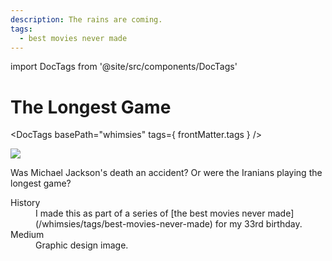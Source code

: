```yaml
---
description: The rains are coming.
tags:
  - best movies never made
---
```

import DocTags from '@site/src/components/DocTags'

# The Longest Game

<DocTags basePath="whimsies" tags={ frontMatter.tags } />

<div class="whimsy-pic">
  <img src="/img/whimsies/longest_game-860x1147.jpg" />
</div>

Was Michael Jackson's death an accident? Or were the Iranians playing the longest game?

<dl>
  <dt>History</dt>
  <dd>
    I made this as part of a series of [the best movies never made](/whimsies/tags/best-movies-never-made) for my 33rd birthday.
  </dd>

  <dt>Medium</dt>
  <dd>
    Graphic design image.
  </dd>
</dl>